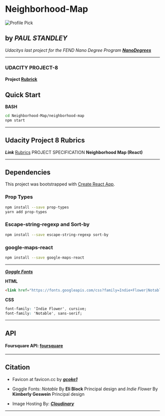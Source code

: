# **Neighborhood-Map**

![Profile Pick](http://res.cloudinary.com/pieol2/image/upload/v1516543296/profile-small.png)

## by _**PAUL STANDLEY**_

_Udacitys last project for the FEND Nano Degree Program_ _**[NanoDegrees](udacity.com/nanodegrees)**_

---

### UDACITY PROJECT-8

#### Project __[Rubrick](https://review.udacity.com/#!/rubrics/1351/view)__

## Quick Start

**BASH**

```BASH
cd Neighborhood-Map/neighborhood-map
npm start
```

---

## **Udacity Project 8 Rubrics**

**_Link_** [Rubrics](https://review.udacity.com/#!/rubrics/1351/view)
PROJECT SPECIFICATION **Neighborhood Map (React)**

---

## **Dependencies**

This project was bootstrapped with [Create React App](https://github.com/facebookincubator/create-react-app).

### Prop Types

```BASH
npm install --save prop-types
yarn add prop-types
```

### Escape-string-regexp and Sort-by

```BASH
npm install --save escape-string-regexp sort-by
```

### google-maps-react

```BASH
npm install --save google-maps-react
```

---

_**[Goggle Fonts](https://fonts.google.com/?selection.family=Indie+Flower|Notable)**_

**HTML**


```HTML
<link href="https://fonts.googleapis.com/css?family=Indie+Flower|Notable" rel="stylesheet">
```

**CSS**


```CSS
font-family: 'Indie Flower', cursive;
font-family: 'Notable', sans-serif;
```

---

## **API**

#### Foursquare API: [foursquare](https://foursquare.com)

---

## **Citation**

* Favicon at favicon.cc by **_[gcoke1](https://www.favicon.cc/?action=icon&file_id=873941)_**

* Goggle Fonts: _Notable_ By __Eli Block__ Principal design and _Indie Flower_ By __Kimberly Geswein__ Principal design

* Image Hosting By: **_[Cloudinary](https://cloudinary.com/)_**

---